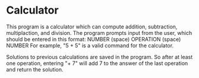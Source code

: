 # Calculator

This program is a calculator which can compute addition, subtraction, multiplaction, and division. The program prompts input from the user, which should be entered in this format:
NUMBER (space) OPERATION (space) NUMBER
For example, "5 + 5" is a valid command for the calculator.

Solutions to previous calculations are saved in the program. So after at least one operation, entering "+ 7" will add 7 to the answer of the last operation and return the solution. 
